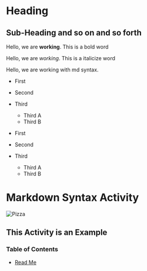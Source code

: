 # Heading
## Sub-Heading and so on and so forth
Hello, we are **working**. This is a bold word

Hello, we are *working*. This is a italicize word

Hello, we are working with md syntax.

- First
- Second
- Third
    - Third A
    - Third B

- First
- Second
- Third
    - Third A
    - Third B

# Markdown Syntax Activity

![Pizza](https://www.simplyrecipes.com/wp-content/uploads/2019/09/easy-pepperoni-pizza-lead-4-600x840.jpg)

## This Activity is an Example
### Table of Contents

- [Read Me](https://github.com/rodtuck13/samplefintech/blob/main/README.md)



